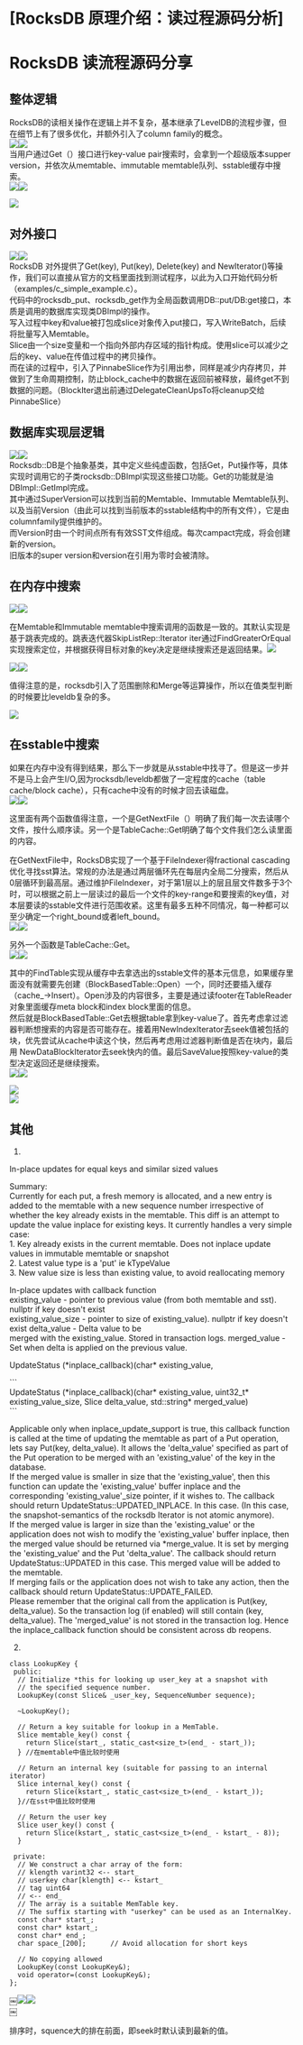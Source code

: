 # [RocksDB 原理介绍：读过程源码分析]


# RocksDB 读流程源码分享


## 整体逻辑

RocksDB的读相关操作在逻辑上并不复杂，基本继承了LevelDB的流程步骤，但在细节上有了很多优化，并额外引入了column family的概念。  
![](assets/1599805914-4120ce649b7b667cba47c0bf78833c95.jpg)![](assets/1599805914-91b156f25d95a9e328b0baacd7b85807.jpg)  
当用户通过Get（）接口进行key-value pair搜索时，会拿到一个超级版本supper version，并依次从memtable、immutable memtable队列、sstable缓存中搜索。  
![](assets/1599805914-e654212e95c48e4de48c4e31928b8306.jpg)![](assets/1599805914-efc3e77847382f4f689a8248bfa0424d.png)

![](assets/1599805914-a1392f3898a550da5a612043db71cc88.jpg)  
  

## 对外接口

![](assets/1599805914-3a3abd349fa289522ede171c5bb946b4.jpg)![](assets/1599805914-915e1d5ae3b19ca34d53586d92f43e84.jpg)  
RocksDB 对外提供了Get(key), Put(key), Delete(key) and NewIterator()等操作，我们可以直接从官方的文档里面找到测试程序，以此为入口开始代码分析（examples/c\_simple\_example.c）。  
代码中的rocksdb\_put、rocksdb\_get作为全局函数调用DB::put/DB:get接口，本质是调用的数据库实现类DBImpl的操作。  
写入过程中key和value被打包成slice对象传入put接口，写入WriteBatch，后续将批量写入Memtable。  
Slice由一个size变量和一个指向外部内存区域的指针构成。使用slice可以减少之后的key、value在传值过程中的拷贝操作。  
而在读的过程中，引入了PinnabeSlice作为引用出参，同样是减少内存拷贝，并做到了生命周期控制，防止block\_cache中的数据在返回前被释放，最终get不到数据的问题。（BlockIter退出前通过DelegateCleanUpsTo将cleanup交给PinnabeSlice）

## 数据库实现层逻辑

![](assets/1599805914-a3ccba3bfcc0c97926f6cbaa4987bcf3.jpg)![](assets/1599805914-0e0cf6338619205c20df532489e2ce0b.jpg)  
Rocksdb::DB是个抽象基类，其中定义些纯虚函数，包括Get，Put操作等，具体实现时调用它的子类rocksdb::DBImpl实现这些接口功能。Get的功能就是油DBImpl::GetImpl完成。  
其中通过SuperVersion可以找到当前的Memtable、Immutable Memtable队列、以及当前Version（由此可以找到当前版本的sstable结构中的所有文件），它是由columnfamily提供维护的。  
而Version时由一个时间点所有有效SST文件组成。每次campact完成，将会创建新的version。  
旧版本的super version和version在引用为零时会被清除。

## 在内存中搜索

![](assets/1599805914-76a27ff7bb644d3537f20e22c113fb4e.jpg)![](assets/1599805914-2af0d6a8616c66698a486e46a8384235.jpg)

在Memtable和Immutable memtable中搜索调用的函数是一致的。其默认实现是基于跳表完成的。跳表迭代器SkipListRep::Iterator iter通过FindGreaterOrEqual实现搜索定位，并根据获得目标对象的key决定是继续搜索还是返回结果。![](assets/1599805914-d02090239df754ef8d63d8c7eb6c85ae.jpg)

![](assets/1599805914-53418207f5137d4efce858bd1bea6168.jpg)![](assets/1599805914-19eaf10987d1e0700f1ed46f529fcec6.jpg)

值得注意的是，rocksdb引入了范围删除和Merge等运算操作，所以在值类型判断的时候要比leveldb复杂的多。

![](assets/1599805914-8b3dd79bf8afd7a11430ebf1130d3ca1.jpg)

## 在sstable中搜索

如果在内存中没有得到结果，那么下一步就是从sstable中找寻了。但是这一步并不是马上会产生I/O,因为rocksdb/leveldb都做了一定程度的cache（table cache/block cache），只有cache中没有的时候才回去读磁盘。  
![](assets/1599805914-12d327bf97ead72bf1c3d907042799fa.jpg)![](assets/1599805914-59c30fbdcdd086529bfb5c52adaeca73.jpg)

这里面有两个函数值得注意，一个是GetNextFile（）明确了我们每一次去读哪个文件，按什么顺序读。另一个是TableCache::Get明确了每个文件我们怎么读里面的内容。

在GetNextFile中，RocksDB实现了一个基于FileIndexer得fractional cascading优化寻找sst算法。常规的办法是通过两层循环先在每层内全局二分搜索，然后从0层循环到最高层。通过维护FileIndexer，对于第1层以上的层且层文件数多于3个时，可以根据之前上一层读过的最后一个文件的key-range和要搜索的key值，对本层要读的sstable文件进行范围收紧。这里有最多五种不同情况，每一种都可以至少确定一个right\_bound或者left\_bound。  
![](assets/1599805914-1c4c1537e01dda1e66a9ea2d7cd4c2aa.jpg)![](assets/1599805914-a9fac8fee725dd09425da4a9ea30189b.jpg)

另外一个函数是TableCache::Get。  
![](assets/1599805914-b4107df9da7c4754a652f101ccbd10df.jpg)![](assets/1599805914-d0252f7da8480c3241f26682fbfb54ee.png)

其中的FindTable实现从缓存中去拿选出的sstable文件的基本元信息，如果缓存里面没有就需要先创建（BlockBasedTable::Open）一个，同时还要插入缓存（cache\_->Insert）。Open涉及的内容很多，主要是通过读footer在TableReader对象里面缓存meta block和index block里面的信息。  
然后就是BlockBasedTable::Get去根据table拿到key-value了。首先考虑拿过滤器判断想搜索的内容是否可能存在。接着用NewIndexIterator去seek值被包括的块，优先尝试从cache中读这个快，然后再考虑用过滤器判断值是否在块内，最后用 NewDataBlockIterator去seek快内的值。最后SaveValue按照key-value的类型决定返回还是继续搜索。  
![](assets/1599805914-6131d0eb028a89385f7c1c269db4a13f.jpg)![](assets/1599805914-c217cb89e646b43f26f4ea490a78d642.jpg)

![](assets/1599805914-06897fdc14ea93138b4a19e1b3cc5f0b.png)  
![](assets/1599805914-020392068f9b4e5defe7339729c5acb4.jpg)

## 其他

1.

In-place updates for equal keys and similar sized values

Summary:  
Currently for each put, a fresh memory is allocated, and a new entry is added to the memtable with a new sequence number irrespective of whether the key already exists in the memtable. This diff is an attempt to update the value inplace for existing keys. It currently handles a very simple case:  
1\. Key already exists in the current memtable. Does not inplace update values in immutable memtable or snapshot  
2\. Latest value type is a 'put' ie kTypeValue  
3\. New value size is less than existing value, to avoid reallocating memory

In-place updates with callback function  
existing\_value - pointer to previous value (from both memtable and sst). nullptr if key doesn't exist  
existing\_value\_size - pointer to size of existing\_value). nullptr if key doesn't  
exist delta\_value - Delta value to be  
merged with the existing\_value. Stored in transaction logs. merged\_value - Set when delta is applied on the previous value.

UpdateStatus (\*inplace\_callback)(char\* existing\_value,

\`\`\`  
UpdateStatus (\*inplace\_callback)(char\* existing\_value, uint32\_t\* existing\_value\_size, Slice delta\_value, std::string\* merged\_value)  
\`\`\`  
  
Applicable only when inplace\_update\_support is true, this callback function is called at the time of updating the memtable as part of a Put operation, lets say Put(key, delta\_value). It allows the 'delta\_value' specified as part of the Put operation to be merged with an 'existing\_value' of the key in the database.  
If the merged value is smaller in size that the 'existing\_value', then this function can update the 'existing\_value' buffer inplace and the corresponding 'existing\_value'\_size pointer, if it wishes to. The callback should return UpdateStatus::UPDATED\_INPLACE. In this case. (In this case, the snapshot-semantics of the rocksdb Iterator is not atomic anymore).  
If the merged value is larger in size than the 'existing\_value' or the application does not wish to modify the 'existing\_value' buffer inplace, then the merged value should be returned via \*merge\_value. It is set by merging the 'existing\_value' and the Put 'delta\_value'. The callback should return UpdateStatus::UPDATED in this case. This merged value will be added to the memtable.  
If merging fails or the application does not wish to take any action, then the callback should return UpdateStatus::UPDATE\_FAILED.  
Please remember that the original call from the application is Put(key, delta\_value). So the transaction log (if enabled) will still contain (key, delta\_value). The 'merged\_value' is not stored in the transaction log. Hence the inplace\_callback function should be consistent across db reopens.

2.

```plain
class LookupKey {
 public:
  // Initialize *this for looking up user_key at a snapshot with
  // the specified sequence number.
  LookupKey(const Slice& _user_key, SequenceNumber sequence);

  ~LookupKey();

  // Return a key suitable for lookup in a MemTable.
  Slice memtable_key() const {
    return Slice(start_, static_cast<size_t>(end_ - start_));
  } //在memtable中值比较时使用

  // Return an internal key (suitable for passing to an internal iterator)
  Slice internal_key() const {
    return Slice(kstart_, static_cast<size_t>(end_ - kstart_));
  }//在sst中值比较时使用

  // Return the user key
  Slice user_key() const {
    return Slice(kstart_, static_cast<size_t>(end_ - kstart_ - 8));
  }

 private:
  // We construct a char array of the form:
  // klength varint32 <-- start_
  // userkey char[klength] <-- kstart_
  // tag uint64
  // <-- end_
  // The array is a suitable MemTable key.
  // The suffix starting with "userkey" can be used as an InternalKey.
  const char* start_;
  const char* kstart_;
  const char* end_;
  char space_[200];      // Avoid allocation for short keys

  // No copying allowed
  LookupKey(const LookupKey&);
  void operator=(const LookupKey&);
};
```

￼![](assets/1599805914-c4e3a5ed8a667c9a841587e16e7bf518.png)![](assets/1599805914-0a90e60de512338b578afc2adfe4ac52.png)  
￼

  
  
排序时，squence大的排在前面，即seek时默认读到最新的值。  


